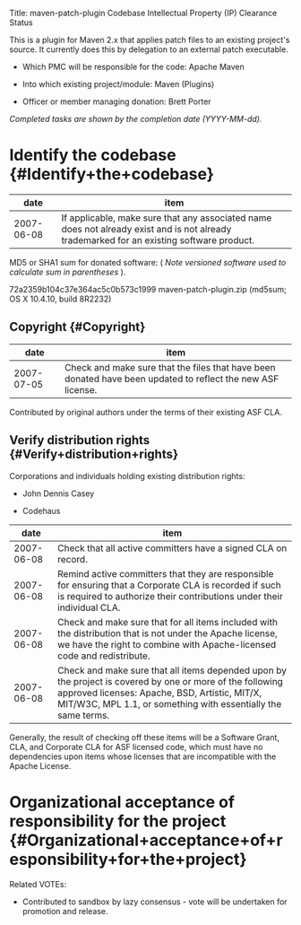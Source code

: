 Title: maven-patch-plugin Codebase Intellectual Property (IP) Clearance Status


This is a plugin for Maven 2.x that applies patch files to an existing project's source. It currently does this by delegation to an external patch executable.



- Which PMC will be responsible for the code: Apache Maven


- Into which existing project/module: Maven (Plugins)


- Officer or member managing donation: Brett Porter

 _Completed tasks are shown by the completion date (YYYY-MM-dd)._ 


# Identify the codebase {#Identify+the+codebase}

| date | item |
|------|------|
| 2007-06-08 | If applicable, make sure that any associated name does not already exist and is not already trademarked for an existing software product. |

MD5 or SHA1 sum for donated software: ( _Note versioned software used to calculate sum in parentheses_ ).


72a2359b104c37e364ac5c0b573c1999 maven-patch-plugin.zip (md5sum; OS X 10.4.10, build 8R2232)


## Copyright {#Copyright}

| date | item |
|------|------|
| 2007-07-05 | Check and make sure that the files that have been donated have been updated to reflect the new ASF license. |

Contributed by original authors under the terms of their existing ASF CLA.


## Verify distribution rights {#Verify+distribution+rights}

Corporations and individuals holding existing distribution rights:



- John Dennis Casey

- Codehaus

| date | item |
|------|------|
| 2007-06-08 | Check that all active committers have a signed CLA on record. |
| 2007-06-08 | Remind active committers that they are responsible for ensuring that a Corporate CLA is recorded if such is required to authorize their contributions under their individual CLA. |
| 2007-06-08 | Check and make sure that for all items included with the distribution that is not under the Apache license, we have the right to combine with Apache-licensed code and redistribute. |
| 2007-06-08 | Check and make sure that all items depended upon by the project is covered by one or more of the following approved licenses: Apache, BSD, Artistic, MIT/X, MIT/W3C, MPL 1.1, or something with essentially the same terms. |

Generally, the result of checking off these items will be a Software Grant, CLA, and Corporate CLA for ASF licensed code, which must have no dependencies upon items whose licenses that are incompatible with the Apache License.


# Organizational acceptance of responsibility for the project {#Organizational+acceptance+of+responsibility+for+the+project}

Related VOTEs:



- Contributed to sandbox by lazy consensus - vote will be undertaken for promotion and release.
